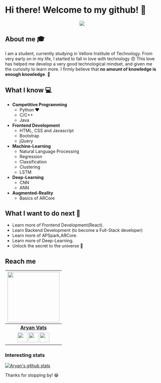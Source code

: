# Hi there! Welcome to my github! 👋

<div align="center">
	<img src="https://raw.githubusercontent.com/avats101/avats101/master/ezgif.com-video-to-gif.gif">
</div>

## About me :mortar_board:
I am a student, currently studying in Vellore Institute of Technology. From very early on in my life, I started to fall in love with technology 😍 This love has helped me develop a very good technological mindset, and given me the curiosity to learn more. I firmly believe that **no amount of knowledge is enough knowledge**. 🧠

## What I know :computer:
- **Competitive Programming**
  - Python ❤️
  - C/C++
  - Java
- **Frontend Development**
  - HTML, CSS and Javascript 
  - Bootstrap 
  - jQuery 
- **Machine-Learning**
  - Natural Language Processing
  - Regression
  - Classification
  - Clustering
  - LSTM 
- **Deep-Learning**
  - CNN 
  - ANN 
- **Augmented-Reality**
  - Basics of ARCore
  
## What I want to do next :thinking:
  - Learn more of Frontend Development(React).
  - Learn Backend Development (to become a Full-Stack developer)
  - Learn more of APSpark,ARCore.
  - Learn more of Deep-Learning.
  - Unlock the secret to the universe :rofl:

## Reach me 

|                                                                                     <a href="https://github.com/avats101"><img src="https://raw.githubusercontent.com/avats101/avats101/master/Aryan.png" width=170px height=165px /></a>                                                                                         |
| :------------------------------------------------------------------------------------------------------------------------------------------------------------------------------------------------------------------------------------------------------------------------------------------------------------------------------------------: |
|                                                                                                                                        **[Aryan Vats](https://avatars1.githubusercontent.com/u/53526065?s=400&u=5f5f1fa37820e14ad78aa6464254714e966f83f8&v=4)**                                                                                                                                        |
| <a align="center" href="https://twitter.com/avats101"><img src="https://raw.githubusercontent.com/vinitshahdeo/Water-Monitoring-System/master/assets/twitter.png" width="32px" height="32px"></a> <a href="https://www.facebook.com/aryan.vats.90/"><img src="https://raw.githubusercontent.com/vinitshahdeo/Water-Monitoring-System/master/assets/facebook.png" width="32px" height="32px"></a> <a href="https://www.linkedin.com/in/aryan-vats/"><img src="https://raw.githubusercontent.com/vinitshahdeo/Water-Monitoring-System/master/assets/linkedin.png" width="32px" height="32px"></a> |## License
### Interesting stats
[![Aryan's github stats](https://github-readme-stats.vercel.app/api?username=avats101&show_icons=true&title_color=fff&icon_color=fff&text_color=fff&bg_color=233242 )](https://github.com/avats101)

Thanks for stopping by! 😁
